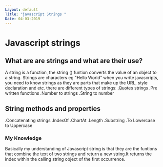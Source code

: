 ```yaml
---
Layout: default
Title: "javascript Strings "
Date: 04-03-2019
---
```

# Javascript strings
                        
## What are are strings and what are their use?
A string is a function, the string () funtion converts the value of an object 
to a string.
Strings are characters eg "Hello World" when you write javascripts, you need to
 know strings as they are parts that make up the URL, style declaration and etc.
 there are different types of strings:
 .Quotes strings 
 .Pre written functions 
 .Number to strings
 .String to number 
 ## String methods and properties 
 .Concatenating strings 
 .IndexOf 
 .ChartAt
 .Length
 .Substring 
 .To Lowercase to Uppercase 
 ### My Knowledge 
 Basically my understanding of Javascript string is that they are the funtions that
 combine the text of two strings and return a new string.It returns the index within the
 calling string object of the first occurrence.